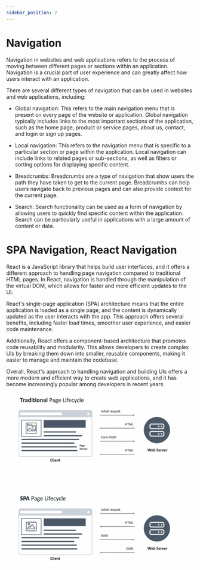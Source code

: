 ```yaml
---
sidebar_position: 2
---
```


# Navigation
Navigation in websites and web applications refers to the process of moving between different pages or sections within an application. Navigation is a crucial part of user experience and can greatly affect how users interact with an application.

There are several different types of navigation that can be used in websites and web applications, including:

* Global navigation: This refers to the main navigation menu that is present on every page of the website or application. Global navigation typically includes links to the most important sections of the application, such as the home page, product or service pages, about us, contact, and login or sign up pages.

* Local navigation: This refers to the navigation menu that is specific to a particular section or page within the application. Local navigation can include links to related pages or sub-sections, as well as filters or sorting options for displaying specific content.

* Breadcrumbs: Breadcrumbs are a type of navigation that show users the path they have taken to get to the current page. Breadcrumbs can help users navigate back to previous pages and can also provide context for the current page.

* Search: Search functionality can be used as a form of navigation by allowing users to quickly find specific content within the application. Search can be particularly useful in applications with a large amount of content or data.



# SPA Navigation, React Navigation
React is a JavaScript library that helps build user interfaces, and it offers a different approach to handling page navigation compared to traditional HTML pages. In React, navigation is handled through the manipulation of the virtual DOM, which allows for faster and more efficient updates to the UI.

React's single-page application (SPA) architecture means that the entire application is loaded as a single page, and the content is dynamically updated as the user interacts with the app. This approach offers several benefits, including faster load times, smoother user experience, and easier code maintenance.

Additionally, React offers a component-based architecture that promotes code reusability and modularity. This allows developers to create complex UIs by breaking them down into smaller, reusable components, making it easier to manage and maintain the codebase.

Overall, React's approach to handling navigation and building UIs offers a more modern and efficient way to create web applications, and it has become increasingly popular among developers in recent years.


![Alt Text](../../src/Assets/SPA.png)
